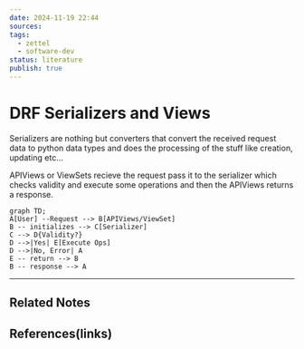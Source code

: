 ```yaml
---
date: 2024-11-19 22:44
sources: 
tags:
  - zettel
  - software-dev
status: literature
publish: true
---
```

# DRF Serializers and Views

Serializers are nothing but converters that convert the received request data to python data types and does the processing of the stuff like creation, updating etc...

APIViews or ViewSets recieve the request pass it to the serializer which checks validity and execute some operations and then the APIViews returns a response.

```mermaid
graph TD;
A[User] --Request --> B[APIViews/ViewSet]
B -- initializes --> C[Serializer]
C --> D{Validity?}
D -->|Yes| E[Execute Ops]
D -->|No, Error| A
E -- return --> B
B -- response --> A
```

---
## Related Notes

## References(links)
